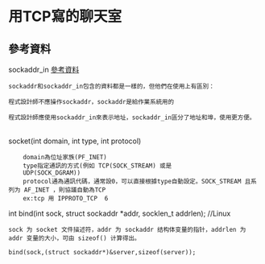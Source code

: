 # 用TCP寫的聊天室<br />
## 參考資料
sockaddr_in [參考資料](https://codertw.com/%E5%89%8D%E7%AB%AF%E9%96%8B%E7%99%BC/392331/)
```
sockaddr和sockaddr_in包含的資料都是一樣的，但他們在使用上有區別：

程式設計師不應操作sockaddr，sockaddr是給作業系統用的

程式設計師應使用sockaddr_in來表示地址，sockaddr_in區分了地址和埠，使用更方便。
``` 
<br />
socket(int domain, int type, int protocol)<br />

```
    domain為位址家族(PF_INET)
    type指定通訊的方式(例如 TCP(SOCK_STREAM) 或是
    UDP(SOCK_DGRAM))
    protocol通為通訊代碼，通常設0，可以直接根據type自動設定。SOCK_STREAM 且系列为 AF_INET ，則協議自動為TCP
    ex:tcp 用 IPPROTO_TCP  6
```

int bind(int sock, struct sockaddr *addr, socklen_t addrlen);  //Linux

`sock 为 socket 文件描述符，addr 为 sockaddr 结构体变量的指针，addrlen 为 addr 变量的大小，可由 sizeof() 计算得出。`

`bind(sock,(struct sockaddr*)&server,sizeof(server));`
